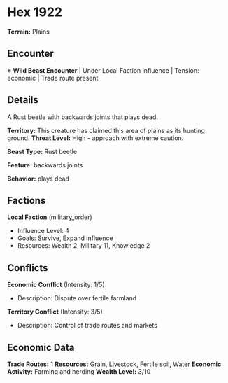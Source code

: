 # Hex 1922

**Terrain:** Plains

## Encounter
※ **Wild Beast Encounter** | Under Local Faction influence | Tension: economic | Trade route present

## Details
A Rust beetle with backwards joints that plays dead.

**Territory:** This creature has claimed this area of plains as its hunting ground.
**Threat Level:** High - approach with extreme caution.

**Beast Type:** Rust beetle

**Feature:** backwards joints

**Behavior:** plays dead

## Factions
**Local Faction** (military_order)
- Influence Level: 4
- Goals: Survive, Expand influence
- Resources: Wealth 2, Military 11, Knowledge 2

## Conflicts
**Economic Conflict** (Intensity: 1/5)
- Description: Dispute over fertile farmland

**Territory Conflict** (Intensity: 3/5)
- Description: Control of trade routes and markets

## Economic Data
**Trade Routes:** 1
**Resources:** Grain, Livestock, Fertile soil, Water
**Economic Activity:** Farming and herding
**Wealth Level:** 3/10
